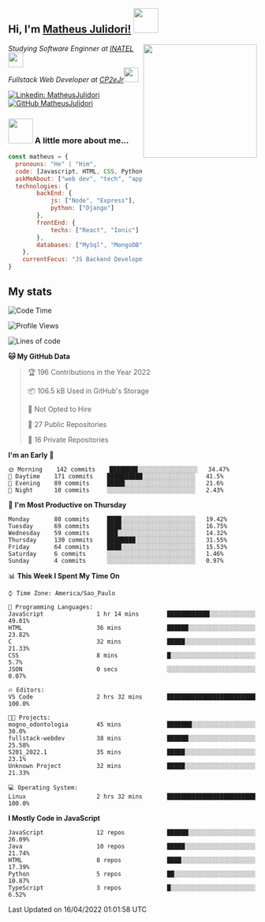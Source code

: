 <h2> Hi, I'm <a href="https://matheusjulidori.github.io" target="_blank">Matheus Julidori!</a> <img src="https://media.giphy.com/media/12oufCB0MyZ1Go/giphy.gif" width="50"></h2>
<img align='right' src="https://media.giphy.com/media/3oKIPnAiaMCws8nOsE/giphy.gif" width="230" height="auto">
<p><em>Studying Software Enginner at <a href="http://www.inatel.br" target="_blank">INATEL</a><img src="https://media.giphy.com/media/fYSnHlufseco8Fh93Z/giphy.gif" width="30"></br>
  Fullstack Web Developer at <a href="http://www.cp2ejr.com.br" target="_blank">CP2eJr</a><img src="https://media.giphy.com/media/WUlplcMpOCEmTGBtBW/giphy.gif" width="30"> 
</em></p>

[![Linkedin: MatheusJulidori](https://img.shields.io/badge/-MatheusJulidori-blue?style=flat-square&logo=Linkedin&logoColor=white&link=https://www.linkedin.com/in/MatheusJulidori/)](https://www.linkedin.com/in/MatheusJulidori/)
[![GitHub MatheusJulidori](https://img.shields.io/github/followers/matheusjulidori?label=follow&style=social)](https://github.com/MatheusJulidori)


### <img src="https://media.giphy.com/media/VgCDAzcKvsR6OM0uWg/giphy.gif" width="50"> A little more about me...  

```javascript
const matheus = {
  pronouns: "He" | "Him",
  code: [Javascript, HTML, CSS, Python, Java, C++, C],
  askMeAbout: ["web dev", "tech", "app dev", "games"],
  technologies: {
        backEnd: {
            js: ["Node", "Express"],
            python: ["Django"]
        },
        frontEnd: {
            techs: ["React", "Ionic"]
        },
        databases: ["MySql", "MongoDB","PostgreSQL"],
    },
    currentFocus: "JS Backend Development",
}
```
<h2>My stats</h2>

<!--START_SECTION:waka-->
![Code Time](http://img.shields.io/badge/Code%20Time-132%20hrs%2015%20mins-blue)

![Profile Views](http://img.shields.io/badge/Profile%20Views-0-blue)

![Lines of code](https://img.shields.io/badge/From%20Hello%20World%20I%27ve%20Written-556%20Thousand%20lines%20of%20code-blue)

**🐱 My GitHub Data** 

> 🏆 196 Contributions in the Year 2022
 > 
> 📦 106.5 kB Used in GitHub's Storage 
 > 
> 🚫 Not Opted to Hire
 > 
> 📜 27 Public Repositories 
 > 
> 🔑 16 Private Repositories  
 > 
**I'm an Early 🐤** 

```text
🌞 Morning    142 commits    ████████░░░░░░░░░░░░░░░░░   34.47% 
🌆 Daytime    171 commits    ██████████░░░░░░░░░░░░░░░   41.5% 
🌃 Evening    89 commits     █████░░░░░░░░░░░░░░░░░░░░   21.6% 
🌙 Night      10 commits     ░░░░░░░░░░░░░░░░░░░░░░░░░   2.43%

```
📅 **I'm Most Productive on Thursday** 

```text
Monday       80 commits     ████░░░░░░░░░░░░░░░░░░░░░   19.42% 
Tuesday      69 commits     ████░░░░░░░░░░░░░░░░░░░░░   16.75% 
Wednesday    59 commits     ███░░░░░░░░░░░░░░░░░░░░░░   14.32% 
Thursday     130 commits    ████████░░░░░░░░░░░░░░░░░   31.55% 
Friday       64 commits     ████░░░░░░░░░░░░░░░░░░░░░   15.53% 
Saturday     6 commits      ░░░░░░░░░░░░░░░░░░░░░░░░░   1.46% 
Sunday       4 commits      ░░░░░░░░░░░░░░░░░░░░░░░░░   0.97%

```


📊 **This Week I Spent My Time On** 

```text
⌚︎ Time Zone: America/Sao_Paulo

💬 Programming Languages: 
JavaScript               1 hr 14 mins        ████████████░░░░░░░░░░░░░   49.01% 
HTML                     36 mins             ██████░░░░░░░░░░░░░░░░░░░   23.82% 
C                        32 mins             █████░░░░░░░░░░░░░░░░░░░░   21.33% 
CSS                      8 mins              █░░░░░░░░░░░░░░░░░░░░░░░░   5.7% 
JSON                     0 secs              ░░░░░░░░░░░░░░░░░░░░░░░░░   0.07%

🔥 Editors: 
VS Code                  2 hrs 32 mins       █████████████████████████   100.0%

🐱‍💻 Projects: 
mogno_odontologia        45 mins             ███████░░░░░░░░░░░░░░░░░░   30.0% 
fullstack-webdev         38 mins             ██████░░░░░░░░░░░░░░░░░░░   25.58% 
S201_2022.1              35 mins             █████░░░░░░░░░░░░░░░░░░░░   23.1% 
Unknown Project          32 mins             █████░░░░░░░░░░░░░░░░░░░░   21.33%

💻 Operating System: 
Linux                    2 hrs 32 mins       █████████████████████████   100.0%

```

**I Mostly Code in JavaScript** 

```text
JavaScript               12 repos            ██████░░░░░░░░░░░░░░░░░░░   26.09% 
Java                     10 repos            █████░░░░░░░░░░░░░░░░░░░░   21.74% 
HTML                     8 repos             ████░░░░░░░░░░░░░░░░░░░░░   17.39% 
Python                   5 repos             ██░░░░░░░░░░░░░░░░░░░░░░░   10.87% 
TypeScript               3 repos             █░░░░░░░░░░░░░░░░░░░░░░░░   6.52%

```



 Last Updated on 16/04/2022 01:01:58 UTC
<!--END_SECTION:waka-->
